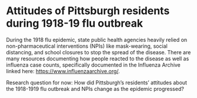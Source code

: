 # Attitudes of Pittsburgh residents during 1918-19 flu outbreak

During the 1918 flu epidemic, state public health agencies heavily relied on non-pharmaceutical interventions (NPIs) like mask-wearing, social distancing, and school closures to stop the spread of the disease. There are many resources documenting how people reacted to the disease as well as influenza case counts, specifically documented in the Influenza Archive linked here: https://www.influenzaarchive.org/.

Research question for now: How did Pittsburgh’s residents’ attitudes about the 1918-1919 flu outbreak and NPIs change as the epidemic progressed?
